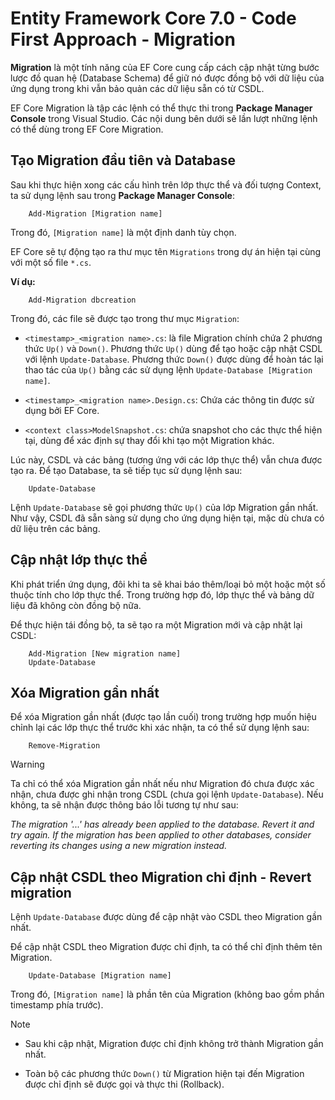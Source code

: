 # Entity Framework Core 7.0 - Code First Approach - Migration

**Migration** là một tính năng của EF Core cung cấp cách cập nhật từng bước lược đồ quan hệ (Database 
Schema) để giữ nó được đồng bộ với dữ liệu của ứng dụng trong khi vẫn bảo quản các dữ liệu sẵn có từ
CSDL.

EF Core Migration là tập các lệnh có thể thực thi trong **Package Manager Console** trong Visual Studio. Các nội 
dung bên dưới sẽ lần lượt những lệnh có thể dùng trong EF Core Migration.

## Tạo Migration đầu tiên và Database

Sau khi thực hiện xong các cấu hình trên lớp thực thể và đối tượng Context, ta sử dụng lệnh sau trong 
**Package Manager Console**:

```console
    Add-Migration [Migration name]
```

Trong đó, `[Migration name]` là một định danh tùy chọn.

EF Core sẽ tự động tạo ra thư mục tên `Migrations` trong dự án hiện tại cùng với một số file `*.cs`.

**Ví dụ:**

```console
    Add-Migration dbcreation
```

Trong đó, các file sẽ được tạo trong thư mục `Migration`:

* `<timestamp>_<migration name>.cs`: là file Migration chính chứa 2 phương thức `Up()` và `Down()`.
Phương thức `Up()` dùng để tạo hoặc cập nhật CSDL với lệnh `Update-Database`. Phương thức `Down()` được 
dùng để hoàn tác lại thao tác của `Up()` bằng các sử dụng lệnh `Update-Database [Migration name]`.

* `<timestamp>_<migration name>.Design.cs`: Chứa các thông tin được sử dụng bởi EF Core.

* `<context class>ModelSnapshot.cs`: chứa snapshot cho các thực thể hiện tại, dùng để xác định sự thay đổi khi tạo một Migration khác.

Lúc này, CSDL và các bảng (tương ứng với các lớp thực thể) vẫn chưa được tạo ra. Để tạo Database, ta sẽ tiếp tục sử dụng lệnh sau:

```console
    Update-Database
```

Lệnh `Update-Database` sẽ gọi phương thức `Up()` của lớp Migration gần nhất.
Như vậy, CSDL đã sẵn sàng sử dụng cho ứng dụng hiện tại, mặc dù chưa có dữ liệu trên các bảng.

## Cập nhật lớp thực thể

Khi phát triển ứng dụng, đôi khi ta sẽ khai báo thêm/loại bỏ một hoặc một số thuộc tính cho lớp thực thể. 
Trong trường hợp đó, lớp thực thể và bảng dữ liệu đã không còn đồng bộ nữa.

Để thực hiện tái đồng bộ, ta sẽ tạo ra một Migration mới và cập nhật lại CSDL:

```console
    Add-Migration [New migration name]
    Update-Database
```

## Xóa Migration gần nhất

Để xóa Migration gần nhất (được tạo lần cuối) trong trường hợp muốn hiệu chỉnh lại các lớp thực thể trước 
khi xác nhận, ta có thể sử dụng lệnh sau:

```console
    Remove-Migration
```

> [!WARNING]
> Ta chỉ có thể xóa Migration gần nhất nếu như Migration đó chưa được xác nhận, chưa được ghi 
nhận trong CSDL (chưa gọi lệnh `Update-Database`). Nếu không, ta sẽ nhận được thông báo lỗi tương tự như
sau:
> 
> *The migration '...' has already been applied to the database. Revert it and try again. If the migration has been applied to other databases, consider reverting its changes using a new migration instead.*

## Cập nhật CSDL theo Migration chỉ định - Revert migration

Lệnh `Update-Database` được dùng để cập nhật vào CSDL theo Migration gần nhất.

Để cập nhật CSDL theo Migration được chỉ định, ta có thể chỉ định thêm tên Migration.

```console
    Update-Database [Migration name]
```

Trong đó, `[Migration name]` là phần tên của Migration (không bao gồm phần timestamp phía trước).

> [!NOTE]
>
> * Sau khi cập nhật, Migration được chỉ định không trở thành Migration gần nhất.
>
> * Toàn bộ các phương thức `Down()` từ Migration hiện tại đến Migration được chỉ định sẽ được gọi và thực thi (Rollback).



